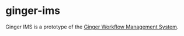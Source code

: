 ginger-ims
===========

Ginger IMS is a prototype of the [Ginger Workflow Management System](https://github.com/gingerframework/app-core).

